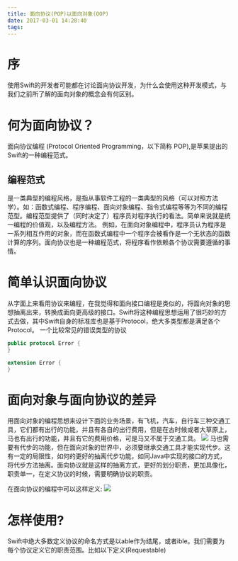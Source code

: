 ```yaml
---
title: 面向协议(POP)以面向对象(OOP)
date: 2017-03-01 14:28:40
tags:
---
```

# 序
  使用Swift的开发者可能都在讨论面向协议开发，为什么会使用这种开发模式，与我们之前所了解的面向对象的概念会有何区别。

# 何为面向协议？
面向协议编程 (Protocol Oriented Programming，以下简称 POP),是苹果提出的Swift的一种编程范式。

## 编程范式
是一类典型的编程风格，是指从事软件工程的一类典型的风格（可以对照方法学）。如：函数式编程、程序编程、面向对象编程、指令式编程等等为不同的编程范型。编程范型提供了（同时决定了）程序员对程序执行的看法。简单来说就是统一编程的价值观，以及编程方法。
例如，在面向对象编程中，程序员认为程序是一系列相互作用的对象，而在函数式编程中一个程序会被看作是一个无状态的函数计算的序列。面向协议也是一种编程范式，将程序看作依赖各个协议需要遵循的事情。

# 简单认识面向协议
从字面上来看用协议来编程，在我觉得和面向接口编程是类似的，将面向对象的思想抽离出来，转换成面向更高级的接口。Swift将这种编程思想运用了很巧妙的方式去做，其中Swift自身的标准库也是基于Protocol，绝大多类型都是满足各个Protocol。
一个比较常见的错误类型的协议
``` swift
public protocol Error {
}

extension Error {
}
```
# 面向对象与面向协议的差异
用面向对象的编程思想来设计下面的业务场景，有飞机，汽车，自行车三种交通工具，它们都有出行的功能，并且有各自的出行费用，但是在古时候或者大草原上，马也有出行的功能，并且有它的费用价格，可是马又不属于交通工具。
<img src="/img/protocol/1.png">
马也需要有代步的功能，但在面向对象的世界中，必须要继承交通工具才能实现代步。这有一定的局限性，如何的更好的抽离代步功能，如同Java中实现的接口的方式，将代步方法抽离。面向协议就是这样的抽离方式，更好的划分职责，更加具像化，职责单一，在定义协议的时候，需要明确协议的职责。

在面向协议的编程中可以这样定义:
<img src="/img/protocol/2.png">

# 怎样使用?
Swift中绝大多数定义协议的命名方式是以able作为结尾，或者ible。我们需要为每个协议定义它的职责范围。比如以下定义(Requestable)
 


